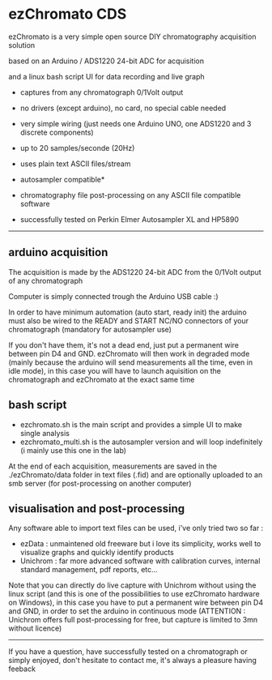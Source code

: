 # ezChromato CDS

ezChromato is a very simple open source DIY chromatography acquisition solution

based on an Arduino / ADS1220 24-bit ADC for acquisition

and a linux bash script UI for data recording and live graph


- captures from any chromatograph 0/1Volt output

- no drivers (except arduino), no card, no special cable needed

- very simple wiring (just needs one Arduino UNO, one ADS1220 and 3 discrete components)

- up to 20 samples/seconde (20Hz)

- uses plain text ASCII files/stream

- autosampler compatible*

- chromatography file post-processing on any ASCII file compatible software

- successfully tested on Perkin Elmer Autosampler XL and HP5890

---

## arduino acquisition

The acquisition is made by the ADS1220 24-bit ADC from the 0/1Volt output of any chromatograph

Computer is simply connected trough the Arduino USB cable :)

In order to have minimum automation (auto start, ready init) the arduino must also be wired to the READY and START NC/NO connectors of your chromatograph (mandatory for autosampler use)

If you don't have them, it's not a dead end, just put a permanent wire between pin D4 and GND. ezChromato will then work in degraded mode (mainly because the arduino will send measurements all the time, even in idle mode), in this case you will have to launch aquisition on the chromatograph and ezChromato at the exact same time

## bash script

- ezchromato.sh is the main script and provides a simple UI to make single analysis
- ezchromato_multi.sh is the autosampler version and will loop indefinitely (i mainly use this one in the lab)

At the end of each acquisition, measurements are saved in the ./ezChromato/data folder in text files (.fid) and are optionally  uploaded to an smb server (for post-processing on another computer)

## visualisation and post-processing

Any software able to import text files can be used, i've only tried two so far :
 
- ezData : unmaintened old freeware but i love its simplicity, works well to visualize graphs and quickly identify products
- Unichrom : far more advanced software with calibration curves, internal standard management, pdf reports, etc...

Note that you can directly do live capture with Unichrom without using the linux script (and this is one of the possibilities to use ezChromato hardware on Windows), in this case you have to put a permanent wire between pin D4 and GND, in order to set the arduino in continuous mode (ATTENTION : Unichrom offers full post-processing for free, but capture is limited to 3mn without licence)

---

If you have a question, have successfully tested on a chromatograph or simply enjoyed, don't hesitate to contact me, it's always a pleasure having feeback
